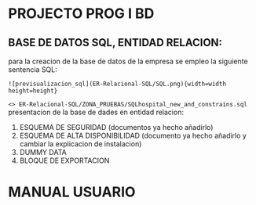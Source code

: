 # PROJECTO PROG I BD

## BASE DE DATOS SQL, ENTIDAD RELACION:

para la creacion de la base de datos de la empresa se empleo la siguiente sentencia SQL:


```
![previsualizacion_sql](ER-Relacional-SQL/SQL.png){width=width height=height}
```

`<> ER-Relacional-SQL/ZONA_PRUEBAS/SQLhospital_new_and_constrains.sql`
presentacion de la base de dades en entidad relacion:


1. ESQUEMA DE SEGURIDAD (documentos ya hecho añadirlo)
3. ESQUEMA DE ALTA DISPONIBILIDAD (documento ya hecho añadirlo y cambiar la explicacion de instalacion)
4. DUMMY DATA
5. BLOQUE DE EXPORTACION

# MANUAL USUARIO
